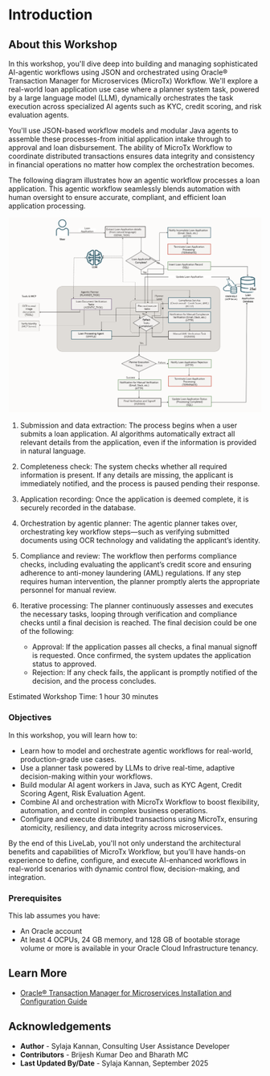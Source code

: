 # Introduction

## About this Workshop

In this workshop, you'll dive deep into building and managing sophisticated AI-agentic workflows using JSON and orchestrated using Oracle® Transaction Manager for Microservices (MicroTx) Workflow. We'll explore a real-world loan application use case where a planner system task, powered by a large language model (LLM), dynamically orchestrates the task execution across specialized AI agents such as KYC, credit scoring, and risk evaluation agents.

You'll use JSON-based workflow models and modular Java agents to assemble these processes-from initial application intake through to approval and loan disbursement. The ability of MicroTx Workflow to coordinate distributed transactions ensures data integrity and consistency in financial operations no matter how complex the orchestration becomes.

The following diagram illustrates how an agentic workflow processes a loan application. This agentic workflow seamlessly blends automation with human oversight to ensure accurate, compliant, and efficient loan application processing.

![Loan application workflow](images/about.png)

1. Submission and data extraction: The process begins when a user submits a loan application. AI algorithms automatically extract all relevant details from the application, even if the information is provided in natural language.

2. Completeness check: The system checks whether all required information is present. If any details are missing, the applicant is immediately notified, and the process is paused pending their response.

3. Application recording: Once the application is deemed complete, it is securely recorded in the database.

4. Orchestration by agentic planner: The agentic planner takes over, orchestrating key workflow steps—such as verifying submitted documents using OCR technology and validating the applicant’s identity.

5. Compliance and review: The workflow then performs compliance checks, including evaluating the applicant’s credit score and ensuring adherence to anti-money laundering (AML) regulations. If any step requires human intervention, the planner promptly alerts the appropriate personnel for manual review.

6. Iterative processing: The planner continuously assesses and executes the necessary tasks, looping through verification and compliance checks until a final decision is reached. The final decision could be one of the following:
    * Approval: If the application passes all checks, a final manual signoff is requested. Once confirmed, the system updates the application status to approved.
    * Rejection: If any check fails, the applicant is promptly notified of the decision, and the process concludes.

Estimated Workshop Time: 1 hour 30 minutes

### Objectives

In this workshop, you will learn how to:

* Learn how to model and orchestrate agentic workflows for real-world, production-grade use cases.
* Use a planner task powered by LLMs to drive real-time, adaptive decision-making within your workflows.
* Build modular AI agent workers in Java, such as KYC Agent, Credit Scoring Agent, Risk Evaluation Agent.
* Combine AI and orchestration with MicroTx Workflow to boost flexibility, automation, and control in complex business operations.
* Configure and execute distributed transactions using MicroTx, ensuring atomicity, resiliency, and data integrity across microservices.

By the end of this LiveLab, you'll not only understand the architectural benefits and capabilities of MicroTx Workflow, but you'll have hands-on experience to define, configure, and execute AI-enhanced workflows in real-world scenarios with dynamic control flow, decision-making, and integration.

### Prerequisites

This lab assumes you have:
* An Oracle account
* At least 4 OCPUs, 24 GB memory, and 128 GB of bootable storage volume or more is available in your Oracle Cloud Infrastructure tenancy.

## Learn More

* [Oracle® Transaction Manager for Microservices Installation and Configuration Guide](https://docs.oracle.com/pls/topic/lookup?ctx=microtx-latest&id=TMMDG)

## Acknowledgements
* **Author** - Sylaja Kannan, Consulting User Assistance Developer
* **Contributors** -  Brijesh Kumar Deo and Bharath MC
* **Last Updated By/Date** - Sylaja Kannan, September 2025